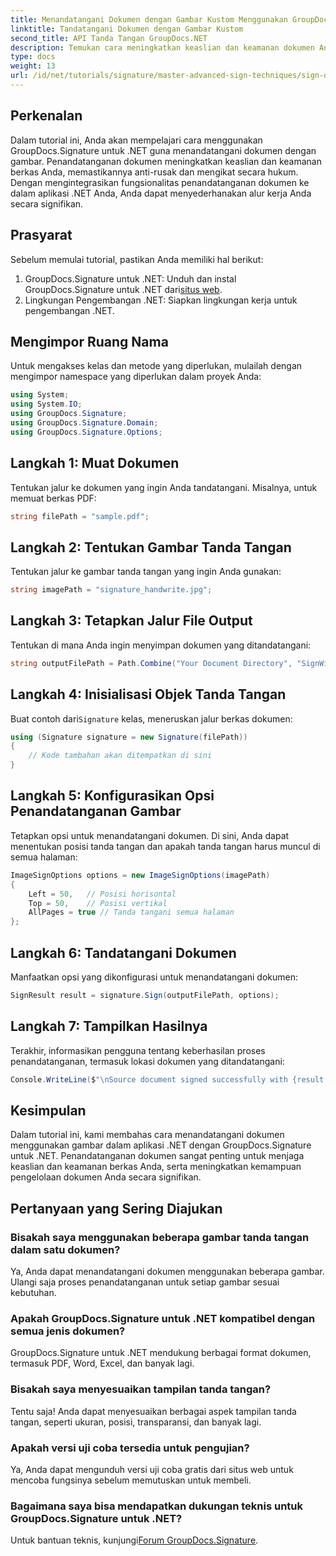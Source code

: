 ```yaml
---
title: Menandatangani Dokumen dengan Gambar Kustom Menggunakan GroupDocs.Signature
linktitle: Tandatangani Dokumen dengan Gambar Kustom
second_title: API Tanda Tangan GroupDocs.NET
description: Temukan cara meningkatkan keaslian dan keamanan dokumen Anda dengan menandatanganinya menggunakan gambar khusus menggunakan GroupDocs.Signature untuk .NET. Tutorial langkah demi langkah ini mencakup semuanya mulai dari memuat dokumen.
type: docs
weight: 13
url: /id/net/tutorials/signature/master-advanced-sign-techniques/sign-documents-with-custom-image/
---
```

## Perkenalan

Dalam tutorial ini, Anda akan mempelajari cara menggunakan GroupDocs.Signature untuk .NET guna menandatangani dokumen dengan gambar. Penandatanganan dokumen meningkatkan keaslian dan keamanan berkas Anda, memastikannya anti-rusak dan mengikat secara hukum. Dengan mengintegrasikan fungsionalitas penandatanganan dokumen ke dalam aplikasi .NET Anda, Anda dapat menyederhanakan alur kerja Anda secara signifikan.

## Prasyarat

Sebelum memulai tutorial, pastikan Anda memiliki hal berikut:

1.  GroupDocs.Signature untuk .NET: Unduh dan instal GroupDocs.Signature untuk .NET dari[situs web](https://releases.groupdocs.com/signature/net/).
2. Lingkungan Pengembangan .NET: Siapkan lingkungan kerja untuk pengembangan .NET.

## Mengimpor Ruang Nama

Untuk mengakses kelas dan metode yang diperlukan, mulailah dengan mengimpor namespace yang diperlukan dalam proyek Anda:

```csharp
using System;
using System.IO;
using GroupDocs.Signature;
using GroupDocs.Signature.Domain;
using GroupDocs.Signature.Options;
```

## Langkah 1: Muat Dokumen

Tentukan jalur ke dokumen yang ingin Anda tandatangani. Misalnya, untuk memuat berkas PDF:

```csharp
string filePath = "sample.pdf";
```

## Langkah 2: Tentukan Gambar Tanda Tangan

Tentukan jalur ke gambar tanda tangan yang ingin Anda gunakan:

```csharp
string imagePath = "signature_handwrite.jpg";
```

## Langkah 3: Tetapkan Jalur File Output

Tentukan di mana Anda ingin menyimpan dokumen yang ditandatangani:

```csharp
string outputFilePath = Path.Combine("Your Document Directory", "SignWithImage", "SignedDocument.pdf");
```

## Langkah 4: Inisialisasi Objek Tanda Tangan

 Buat contoh dari`Signature` kelas, meneruskan jalur berkas dokumen:

```csharp
using (Signature signature = new Signature(filePath))
{
    // Kode tambahan akan ditempatkan di sini
}
```

## Langkah 5: Konfigurasikan Opsi Penandatanganan Gambar

Tetapkan opsi untuk menandatangani dokumen. Di sini, Anda dapat menentukan posisi tanda tangan dan apakah tanda tangan harus muncul di semua halaman:

```csharp
ImageSignOptions options = new ImageSignOptions(imagePath)
{
    Left = 50,   // Posisi horisontal
    Top = 50,    // Posisi vertikal
    AllPages = true // Tanda tangani semua halaman
};
```

## Langkah 6: Tandatangani Dokumen

Manfaatkan opsi yang dikonfigurasi untuk menandatangani dokumen:

```csharp
SignResult result = signature.Sign(outputFilePath, options);
```

## Langkah 7: Tampilkan Hasilnya

Terakhir, informasikan pengguna tentang keberhasilan proses penandatanganan, termasuk lokasi dokumen yang ditandatangani:

```csharp
Console.WriteLine($"\nSource document signed successfully with {result.Succeeded.Count} signature(s).\nFile saved at {outputFilePath}.");
```

## Kesimpulan

Dalam tutorial ini, kami membahas cara menandatangani dokumen menggunakan gambar dalam aplikasi .NET dengan GroupDocs.Signature untuk .NET. Penandatanganan dokumen sangat penting untuk menjaga keaslian dan keamanan berkas Anda, serta meningkatkan kemampuan pengelolaan dokumen Anda secara signifikan.

## Pertanyaan yang Sering Diajukan

### Bisakah saya menggunakan beberapa gambar tanda tangan dalam satu dokumen?

Ya, Anda dapat menandatangani dokumen menggunakan beberapa gambar. Ulangi saja proses penandatanganan untuk setiap gambar sesuai kebutuhan.

### Apakah GroupDocs.Signature untuk .NET kompatibel dengan semua jenis dokumen?

GroupDocs.Signature untuk .NET mendukung berbagai format dokumen, termasuk PDF, Word, Excel, dan banyak lagi.

### Bisakah saya menyesuaikan tampilan tanda tangan?

Tentu saja! Anda dapat menyesuaikan berbagai aspek tampilan tanda tangan, seperti ukuran, posisi, transparansi, dan banyak lagi.

### Apakah versi uji coba tersedia untuk pengujian?

Ya, Anda dapat mengunduh versi uji coba gratis dari situs web untuk mencoba fungsinya sebelum memutuskan untuk membeli.

### Bagaimana saya bisa mendapatkan dukungan teknis untuk GroupDocs.Signature untuk .NET?

 Untuk bantuan teknis, kunjungi[Forum GroupDocs.Signature](https://forum.groupdocs.com/c/signature/13).